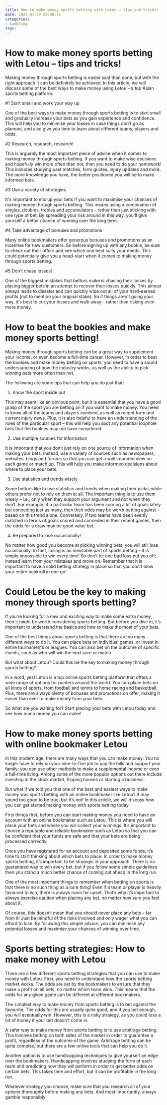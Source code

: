 ```yaml
---
title: How to make money sports betting with Letou – tips and tricks!
date: 2023-01-29 20:48:31
categories:
- Gambling
tags:
---
```



#  How to make money sports betting with Letou – tips and tricks!

Making money through sports betting is easier said than done, but with the right approach it can be definitely be achieved. In this article, we will discuss some of the best ways to make money using Letou – a top Asian sports betting platform.

#1 Start small and work your way up

One of the best ways to make money through sports betting is to start small and gradually increase your bets as you gain experience and confidence. This will help you to minimise your losses in case things don't go as planned, and also give you time to learn about different teams, players and odds.

#2 Research, research, research!

This is arguably the most important piece of advice when it comes to making money through sports betting. If you want to make wise decisions and hopefully win more often than not, then you need to do your homework! This includes studying past matches, form guides, injury updates and more. The more knowledge you have, the better positioned you will be to make informed bets.

#3 Use a variety of strategies

It's important to mix up your bets if you want to maximise your chances of making money through sports betting. This means using a combination of singles, doubles, trebles and accumulators – rather than just sticking with one type of bet. By spreading your risk around in this way, you'll give yourself a better chance of winning over the long term.

#4 Take advantage of bonuses and promotions

Many online bookmakers offer generous bonuses and promotions as an incentive for new customers. So before signing up with any bookie, be sure to check out their offers and see which one best suits your needs. This could potentially give you a head-start when it comes to making money through sports betting.

#5 Don't chase losses!


One of the biggest mistakes that bettors make is chasing their losses by placing bigger bets in an attempt to recover their losses quickly. This almost always leads to disaster and can quickly wipe out all of your hard-earned profits (not to mention your original stake). So if things aren't going your way, it's best to cut your losses and walk away – rather than risking even more money.

#  How to beat the bookies and make money sports betting!

Making money through sports betting can be a great way to supplement your income, or even become a full-time career. However, in order to beat the bookies and make money betting on sports, you need to have a sound understanding of how the industry works, as well as the ability to pick winning bets more often than not.

The following are some tips that can help you do just that:

1. Know the sport inside out

This may seem like an obvious point, but it is essential that you have a good grasp of the sport you are betting on if you want to make money. You need to know all of the teams and players involved, as well as recent form and current injury news. Plus, it is also helpful to have an understanding of the rules of the particular sport – this will help you spot any potential loophole bets that the bookies may not have considered.

2. Use multiple sources for information

It is important that you don’t just rely on one source of information when making your bets. Instead, use a variety of sources such as newspapers, websites, blogs and forums so that you can get a well-rounded view on each game or match up. This will help you make informed decisions about where to place your bets.

3. Use statistics and trends wisely

Some bettors like to use statistics and trends when making their picks, while others prefer not to rely on them at all. The important thing is to use them wisely – i.e., only when they support your argument and not when they don’t. For example, if a particular team has been scoring a lot of goals lately but conceding just as many, then their odds may be worth betting against – based on this trend alone. Conversely, if two teams have been evenly matched in terms of goals scored and conceded in their recent games, then the odds for a draw may be good value bet.

4. Be prepared to lose occasionally!

No matter how good you become at picking winning bets, you will still lose occasionally. In fact, losing is an inevitable part of sports betting – it is simply impossible to win every time! So don’t let one bad loss put you off; instead learn from your mistakes and move on. Remember that it is important to have a solid betting strategy in place so that you don’t blow your entire bankroll in one go!

#  Could Letou be the key to making money through sports betting?

If you’re looking for a new and exciting way to make some extra money, then it might be worth considering sports betting. But before you dive in, it’s important to understand the basics and how to make the most of your bets.

One of the best things about sports betting is that there are so many different ways to do it. You can place bets on individual games, or invest in entire tournaments or leagues. You can also bet on the outcome of specific events, such as who will win the next race or match.

But what about Letou? Could this be the key to making money through sports betting?

In a word, yes! Letou is a top online sports betting platform that offers a wide range of options for punters around the world. You can place bets on all kinds of sports, from football and tennis to horse racing and basketball. Plus, there are always plenty of bonuses and promotions on offer, making it easier than ever to make money from your bets.

So what are you waiting for? Start placing your bets with Letou today and see how much money you can make!

#  How to make money sports betting with online bookmaker Letou

In this modern age, there are many ways that you can make money. You no longer have to rely on your nine-to-five job to pay the bills and support your family; you can use other methods to make a supplemental income or even a full-time living. Among some of the more popular options out there include investing in the stock market, flipping houses or starting a business.

But what if we told you that one of the best and easiest ways to make money was sports betting with an online bookmaker like Letou? It may sound too good to be true, but it’s not! In this article, we will discuss how you can get started making money with sports betting today.

First things first, before you can start making money you need to have an account with an online bookmaker such as Letou. This is where you will place your bets and where you will collect your winnings. It’s important to choose a reputable and reliable bookmaker such as Letou so that you can be confident that your funds are safe and that your bets are being processed correctly.

Once you have registered for an account and deposited some funds, it’s time to start thinking about which bets to place. In order to make money sports betting, it’s important to be strategic in your approach. There is no guaranteed way to win every bet, but if you follow some simple guidelines then you stand a much better chance of coming out ahead in the long run.

One of the most important things to remember when betting on sports is that there is no such thing as a sure thing! Even if a team or player is heavily favoured to win, there is always room for upset. That’s why it’s important to always exercise caution when placing any bet, no matter how sure you feel about it.

Of course, this doesn’t mean that you should never place any bets – far from it! Just be mindful of the risks involved and only wager what you can afford to lose. By following this simple advice, you can minimise any potential losses and maximise your chances of winning over time.

#  Sports betting strategies: How to make money with Letou

There are a few different sports betting strategies that you can use to make money with Letou. First, you need to understand how the sports betting market works. The odds are set by the bookmakers to ensure that they make a profit on all bets, no matter which team wins. This means that the odds for any given game can be different at different bookmakers.

The simplest way to make money from sports betting is to bet against the favourite. The odds for this are usually quite good, and if you bet enough, you will eventually win. However, this is a risky strategy, as you could lose a lot of money if your bet doesn't come in.

A safer way to make money from sports betting is to use arbitrage betting. This involves betting on both sides of the market in order to guarantee a profit, regardless of the outcome of the game. Arbitrage betting can be quite complex, but there are a few online tools that can help you do it.

Another option is to use handicapping techniques to give yourself an edge over the bookmakers. Handicapping involves studying the form of each team and predicting how they will perform in order to get better odds on certain bets. This takes time and effort, but it can be profitable in the long run.

Whatever strategy you choose, make sure that you research all of your options thoroughly before making any bets. And most importantly, always gamble responsibly!